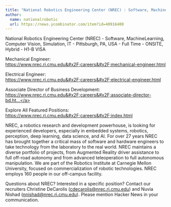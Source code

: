```yaml
---
title: "National Robotics Engineering Center (NREC) : Software, MachineLearning, Computer Vision, Simulation, IT"
author:
  name: nationalrobotic
  url: https://news.ycombinator.com/item?id=40916400
---
```

National Robotics Engineering Center (NREC) - Software, MachineLearning, Computer Vision, Simulation, IT - Pittsburgh, PA, USA - Full Time - ONSITE, Hybrid - H1-B VISA

Mechanical Engineer: <a href="https:&#x2F;&#x2F;www.nrec.ri.cmu.edu&#x2F;careers&#x2F;mechanical-engineer.html" rel="nofollow">https:&#x2F;&#x2F;www.nrec.ri.cmu.edu&#x2F;careers&#x2F;mechanical-engineer.html</a>

Electrical Engineer: <a href="https:&#x2F;&#x2F;www.nrec.ri.cmu.edu&#x2F;careers&#x2F;electrical-engineer.html" rel="nofollow">https:&#x2F;&#x2F;www.nrec.ri.cmu.edu&#x2F;careers&#x2F;electrical-engineer.html</a>

Associate Director of Business Development: <a href="https:&#x2F;&#x2F;www.nrec.ri.cmu.edu&#x2F;careers&#x2F;associate-director-bd.html" rel="nofollow">https:&#x2F;&#x2F;www.nrec.ri.cmu.edu&#x2F;careers&#x2F;associate-director-bd.ht...</a>

Explore All Featured Positions: <a href="https:&#x2F;&#x2F;www.nrec.ri.cmu.edu&#x2F;careers&#x2F;index.html" rel="nofollow">https:&#x2F;&#x2F;www.nrec.ri.cmu.edu&#x2F;careers&#x2F;index.html</a>

NREC, a robotics research and development powerhouse, is looking for experienced developers, especially in embedded systems, robotics, perception, deep learning, data science, and AI. For over 27 years NREC has brought together a critical mass of software and hardware engineers to take technology from the laboratory to the real world. NREC maintains a diverse portfolio of projects, from Augmented Reality driver assistance to full off-road autonomy and from advanced teleoperation to full autonomous manipulation. We are part of the Robotics Institute at Carnegie Mellon University, focused on commercialization of robotic technologies. NREC employs 160 people in our off-campus facility.

Questions about NREC? Interested in a specific position? Contact our recruiters Christine DeCarolis (cdecarolis@nrec.ri.cmu.edu) and Nuvia Nishad (nnishad@nrec.ri.cmu.edu). Please mention Hacker News in your communication.
